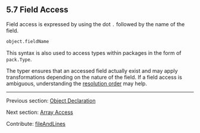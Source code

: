 ## 5.7 Field Access

Field access is expressed by using the dot `.` followed by the name of the field.

```haxe
object.fieldName
```

This syntax is also used to access types within packages in the form of `pack.Type`.

The typer ensures that an accessed field actually exist and may apply transformations depending on the nature of the field. If a field access is ambiguous, understanding the [resolution order](type-system-resolution-order.md) may help.

---

Previous section: [Object Declaration](expression-object-declaration.md)

Next section: [Array Access](expression-array-access.md)

Contribute: [fileAndLines](https://github.com/HaxeFoundation/HaxeManual/blob/master/05-expressions.tex#L111-111)